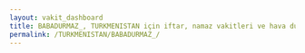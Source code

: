 ```yaml
---
layout: vakit_dashboard
title: BABADURMAZ_, TURKMENISTAN için iftar, namaz vakitleri ve hava durumu - ilçe/eyalet seç
permalink: /TURKMENISTAN/BABADURMAZ_/
---
```


<script type="text/javascript">
  var GLOBAL_COUNTRY = 'TURKMENISTAN';
  var GLOBAL_CITY = 'BABADURMAZ_';
  var GLOBAL_STATE = '';
  var lat = 72;
  var lon = 21;
</script>
